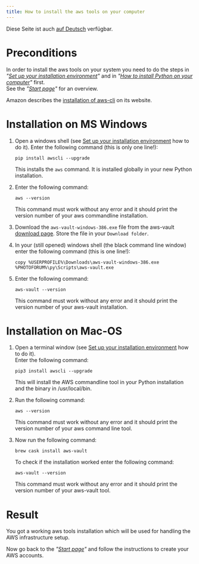 ```yaml
---
title: How to install the aws tools on your computer
---
```


Diese Seite ist auch [auf Deutsch](../awstoolssetup_de) verfügbar.

# Preconditions

In order to install the aws tools on your system you need to do the steps
in _"[Set up your installation environment](../envsetup)"_ 
and in _"[How to install Python on your computer](../pythonsetup)"_ first.   
See the _"[Start page](../index)"_ for an overview.

Amazon describes the
[installation of aws-cli](https://docs.aws.amazon.com/cli/latest/userguide/cli-chap-install.html)
on its website.

# Installation on MS Windows

1. Open a windows shell (see [Set up your installation environment](../envsetup) how
   to do it). Enter the following command (this is only one line!):   

   ```Shell
   pip install awscli --upgrade
   ```
   This installs the `aws` command. It is installed globally in your new Python installation.
2. Enter the following command:   
 
   ```Shell
   aws --version
   ```
   This command must work without any error and it should print the version number of
   your aws commandline installation.
3. Download the `aws-vault-windows-386.exe` file from the aws-vault
   [download page](https://github.com/99designs/aws-vault/releases). Store the file
   in your `Download folder`.
4. In your (still opened) windows shell (the black command line window) enter the following
   command (this is one line!):  

   ```Shell
   copy %USERPROFILE%\Downloads\aws-vault-windows-386.exe %PHOTOFORUM%\py\Scripts\aws-vault.exe
   ```
5. Enter the following command:   
 
   ```Shell
   aws-vault --version
   ```
   This command must work without any error and it should print the version number of
   your aws-vault installation.


# Installation on Mac-OS

1. Open a terminal window (see [Set up your installation environment](../envsetup) how
   to do it).  
   Enter the following command:

   ```Shell
   pip3 install awscli --upgrade
   ```
   This will install the AWS commandline tool in your Python installation and the
   binary in /usr/local/bin.
2. Run the following command:   
   
   ```Shell
   aws --version
   ```
   This command must work without any error and it should print the version number of
   your aws command line tool.
3. Now run the following command:

   ```Shell
   brew cask install aws-vault
   ```
   To check if the installation worked enter the following command:

   ```Shell
   aws-vault --version
   ```
   This command must work without any error and it should print the version number of
   your aws-vault tool.
   
# Result

You got a working aws tools installation which will be used for handling the AWS infrastructure setup.

Now go back to the _"[Start page](../index)"_ and follow the instructions to create your AWS accounts.
